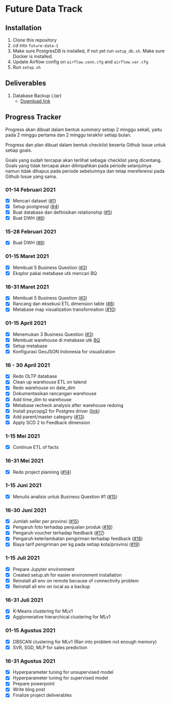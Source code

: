# Future Data Track

## Installation
1. Clone this repository
2. cd into `future-data-1`
3. Make sure PostgresDB is installed, if not yet run `setup_db.sh`. Make sure Docker is installed.
4. Update Airflow config on `airflow.conn.cfg` and `airflow.var.cfg`
6. Run `setup.sh`

## Deliverables
1. Database Backup (.tar)
    - [Download link](https://storage.googleapis.com/dionricky-static/database-latest.tar)

## Progress Tracker
Progress akan dibuat dalam bentuk *summary* setiap 2 minggu sekali, yaitu pada 2 minggu pertama dan 2 minggu terakhir setiap bulan.

Progress dan plan dibuat dalam bentuk checklist beserta Github Issue untuk setiap goals.

Goals yang sudah tercapai akan terlihat sebagai checklist yang dicentang. Goals yang tidak tercapai akan dilimpahkan pada periode selanjutnya namun tidak dihapus pada periode sebelumnya dan tetap mereferensi pada Github Issue yang sama.

### 01-14 Februari 2021
- [x] Mencari dataset ([#1](https://github.com/dion-ricky/future-data/issues/1))
- [x] Setup postgresql ([#4](https://github.com/dion-ricky/future-data/issues/4))
- [x] Buat database dan definisikan relationship ([#5](https://github.com/dion-ricky/future-data/issues/5))
- [x] Buat DWH ([#6](https://github.com/dion-ricky/future-data/issues/6))

### 15-28 Februari 2021
- [x] Buat DWH ([#6](https://github.com/dion-ricky/future-data/issues/6))

### 01-15 Maret 2021
- [x] Membuat 5 Business Question ([#3](https://github.com/dion-ricky/future-data/issues/3))
- [x] Eksplor pakai metabase utk mencari BQ

### 16-31 Maret 2021
- [x] Membuat 5 Business Question ([#3](https://github.com/dion-ricky/future-data/issues/3))
- [x] Rancang dan eksekusi ETL dimension table ([#8](https://github.com/dion-ricky/future-data/issues/8))
- [x] Metabase map visualization transformation ([#10](https://github.com/dion-ricky/future-data/issues/10))

### 01-15 April 2021
- [x] Menemukan 3 Business Question ([#3](https://github.com/dion-ricky/future-data/issues/3))
- [x] Membuat warehouse di metabase utk [BQ](https://github.com/dion-ricky/future-data/issues/3#issuecomment-809860470)
- [x] Setup metabase
- [x] Konfigurasi GeoJSON Indonesia for visualization

### 16 - 30 April 2021
- [x] Redo OLTP database
- [x] Clean up warehouse ETL on talend
- [x] Redo warehouse on date_dim
- [x] Dokumentasikan rancangan warehouse
- [x] Add time_dim to warehouse
- [x] Metabase recheck analysis after warehouse redoing
- [x] Install psycopg2 for Postgres driver ([link](https://www.psycopg.org/))
- [x] Add parent/master category ([#13](https://github.com/dion-ricky/future-data/issues/13))
- [x] Apply SCD 2 to Feedback dimension

### 1-15 Mei 2021
- [x] Continue ETL of facts

### 16-31 Mei 2021
- [x] Redo project planning ([#14](https://github.com/dion-ricky/future-data/issues/14))

### 1-15 Juni 2021
- [x] Menulis analisis untuk Business Question #1 ([#15](https://github.com/dion-ricky/future-data-1/issues/15))

### 16-30 Juni 2021
- [x] Jumlah seller per provinsi ([#15](https://github.com/dion-ricky/future-data-1/issues/15))
- [x] Pengaruh foto terhadap penjualan produk ([#16](https://github.com/dion-ricky/future-data-1/issues/16))
- [x] Pengaruh voucher terhadap feedback ([#17](https://github.com/dion-ricky/future-data-1/issues/17))
- [x] Pengaruh keterlambatan pengiriman terhadap feedback ([#18](https://github.com/dion-ricky/future-data-1/issues/18))
- [x] Biaya tarif pengiriman per kg pada setiap kota/provinsi ([#19](https://github.com/dion-ricky/future-data-1/issues/19))

### 1-15 Juli 2021
- [x] Prepare Jupyter environment
- [x] Created setup.sh for easier environment installation
- [x] Reinstall all env on remote because of connectivity problem
- [x] Reinstall all env on local as a backup

### 16-31 Juli 2021
- [x] K-Means clustering for MLv1
- [x] Agglomerative hierarchical clustering for MLv1

### 01-15 Agustus 2021
- [x] DBSCAN clustering for MLv1 (Ran into problem not enough memory)
- [x] SVR, SGD, MLP for sales prediction

### 16-31 Agustus 2021
- [x] Hyperparameter tuning for unsupervised model
- [x] Hyperparameter tuning for supervised model
- [x] Prepare powerpoint
- [x] Write blog post
- [x] Finalize project deliverables

